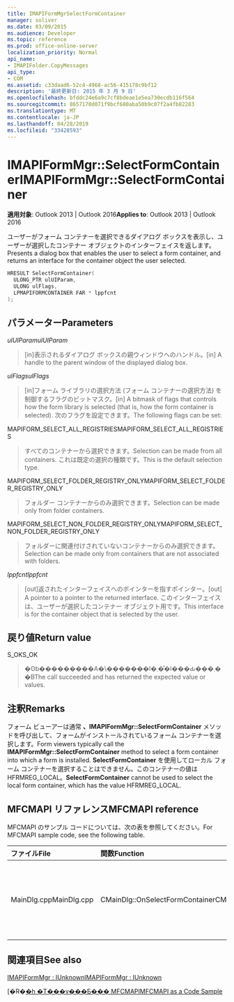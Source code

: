 ```yaml
---
title: IMAPIFormMgrSelectFormContainer
manager: soliver
ms.date: 03/09/2015
ms.audience: Developer
ms.topic: reference
ms.prod: office-online-server
localization_priority: Normal
api_name:
- IMAPIFolder.CopyMessages
api_type:
- COM
ms.assetid: c33daad6-52c4-4968-ac56-415178c9bf12
description: '最終更新日: 2015 年 3 月 9 日'
ms.openlocfilehash: bfddc24e6a9c7cf8bdeae1e5ea730ecdb116f564
ms.sourcegitcommit: 8657170d071f9bcf680aba50b9c07f2a4fb82283
ms.translationtype: MT
ms.contentlocale: ja-JP
ms.lasthandoff: 04/28/2019
ms.locfileid: "33428593"
---
```

# <a name="imapiformmgrselectformcontainer"></a><span data-ttu-id="59948-103">IMAPIFormMgr::SelectFormContainer</span><span class="sxs-lookup"><span data-stu-id="59948-103">IMAPIFormMgr::SelectFormContainer</span></span>

  
  
<span data-ttu-id="59948-104">**適用対象**: Outlook 2013 | Outlook 2016</span><span class="sxs-lookup"><span data-stu-id="59948-104">**Applies to**: Outlook 2013 | Outlook 2016</span></span> 
  
<span data-ttu-id="59948-105">ユーザーがフォーム コンテナーを選択できるダイアログ ボックスを表示し、ユーザーが選択したコンテナー オブジェクトのインターフェイスを返します。</span><span class="sxs-lookup"><span data-stu-id="59948-105">Presents a dialog box that enables the user to select a form container, and returns an interface for the container object the user selected.</span></span>
  
```cpp
HRESULT SelectFormContainer(
  ULONG_PTR ulUIParam,
  ULONG ulFlags,
  LPMAPIFORMCONTAINER FAR * lppfcnt
);
```

## <a name="parameters"></a><span data-ttu-id="59948-106">パラメーター</span><span class="sxs-lookup"><span data-stu-id="59948-106">Parameters</span></span>

 <span data-ttu-id="59948-107">_ulUIParam_</span><span class="sxs-lookup"><span data-stu-id="59948-107">_ulUIParam_</span></span>
  
> <span data-ttu-id="59948-108">[in]表示されるダイアログ ボックスの親ウィンドウへのハンドル。</span><span class="sxs-lookup"><span data-stu-id="59948-108">[in] A handle to the parent window of the displayed dialog box.</span></span> 
    
 <span data-ttu-id="59948-109">_ulFlags_</span><span class="sxs-lookup"><span data-stu-id="59948-109">_ulFlags_</span></span>
  
> <span data-ttu-id="59948-110">[in]フォーム ライブラリの選択方法 (フォーム コンテナーの選択方法) を制御するフラグのビットマスク。</span><span class="sxs-lookup"><span data-stu-id="59948-110">[in] A bitmask of flags that controls how the form library is selected (that is, how the form container is selected).</span></span> <span data-ttu-id="59948-111">次のフラグを設定できます。</span><span class="sxs-lookup"><span data-stu-id="59948-111">The following flags can be set:</span></span>
    
<span data-ttu-id="59948-112">MAPIFORM_SELECT_ALL_REGISTRIES</span><span class="sxs-lookup"><span data-stu-id="59948-112">MAPIFORM_SELECT_ALL_REGISTRIES</span></span> 
  
> <span data-ttu-id="59948-113">すべてのコンテナーから選択できます。</span><span class="sxs-lookup"><span data-stu-id="59948-113">Selection can be made from all containers.</span></span> <span data-ttu-id="59948-114">これは既定の選択の種類です。</span><span class="sxs-lookup"><span data-stu-id="59948-114">This is the default selection type.</span></span> 
    
<span data-ttu-id="59948-115">MAPIFORM_SELECT_FOLDER_REGISTRY_ONLY</span><span class="sxs-lookup"><span data-stu-id="59948-115">MAPIFORM_SELECT_FOLDER_REGISTRY_ONLY</span></span> 
  
> <span data-ttu-id="59948-116">フォルダー コンテナーからのみ選択できます。</span><span class="sxs-lookup"><span data-stu-id="59948-116">Selection can be made only from folder containers.</span></span>
    
<span data-ttu-id="59948-117">MAPIFORM_SELECT_NON_FOLDER_REGISTRY_ONLY</span><span class="sxs-lookup"><span data-stu-id="59948-117">MAPIFORM_SELECT_NON_FOLDER_REGISTRY_ONLY</span></span> 
  
> <span data-ttu-id="59948-118">フォルダーに関連付けされていないコンテナーからのみ選択できます。</span><span class="sxs-lookup"><span data-stu-id="59948-118">Selection can be made only from containers that are not associated with folders.</span></span>
    
 <span data-ttu-id="59948-119">_lppfcnt_</span><span class="sxs-lookup"><span data-stu-id="59948-119">_lppfcnt_</span></span>
  
> <span data-ttu-id="59948-120">[out]返されたインターフェイスへのポインターを指すポインター。</span><span class="sxs-lookup"><span data-stu-id="59948-120">[out] A pointer to a pointer to the returned interface.</span></span> <span data-ttu-id="59948-121">このインターフェイスは、ユーザーが選択したコンテナー オブジェクト用です。</span><span class="sxs-lookup"><span data-stu-id="59948-121">This interface is for the container object that is selected by the user.</span></span>
    
## <a name="return-value"></a><span data-ttu-id="59948-122">戻り値</span><span class="sxs-lookup"><span data-stu-id="59948-122">Return value</span></span>

<span data-ttu-id="59948-123">S_OK</span><span class="sxs-lookup"><span data-stu-id="59948-123">S_OK</span></span> 
  
> <span data-ttu-id="59948-124">�ʘb���������A�\�������l�܂��͒l���Ԃ���܂��B</span><span class="sxs-lookup"><span data-stu-id="59948-124">The call succeeded and has returned the expected value or values.</span></span>
    
## <a name="remarks"></a><span data-ttu-id="59948-125">注釈</span><span class="sxs-lookup"><span data-stu-id="59948-125">Remarks</span></span>

<span data-ttu-id="59948-126">フォーム ビューアーは通常 **、IMAPIFormMgr::SelectFormContainer** メソッドを呼び出して、フォームがインストールされているフォーム コンテナーを選択します。</span><span class="sxs-lookup"><span data-stu-id="59948-126">Form viewers typically call the **IMAPIFormMgr::SelectFormContainer** method to select a form container into which a form is installed.</span></span> <span data-ttu-id="59948-127">**SelectFormContainer** を使用してローカル フォーム コンテナーを選択することはできません。このコンテナーの値はHFRMREG_LOCAL。</span><span class="sxs-lookup"><span data-stu-id="59948-127">**SelectFormContainer** cannot be used to select the local form container, which has the value HFRMREG_LOCAL.</span></span> 
  
## <a name="mfcmapi-reference"></a><span data-ttu-id="59948-128">MFCMAPI リファレンス</span><span class="sxs-lookup"><span data-stu-id="59948-128">MFCMAPI reference</span></span>

<span data-ttu-id="59948-129">MFCMAPI のサンプル コードについては、次の表を参照してください。</span><span class="sxs-lookup"><span data-stu-id="59948-129">For MFCMAPI sample code, see the following table.</span></span>
  
|<span data-ttu-id="59948-130">**ファイル**</span><span class="sxs-lookup"><span data-stu-id="59948-130">**File**</span></span>|<span data-ttu-id="59948-131">**関数**</span><span class="sxs-lookup"><span data-stu-id="59948-131">**Function**</span></span>|<span data-ttu-id="59948-132">**コメント**</span><span class="sxs-lookup"><span data-stu-id="59948-132">**Comment**</span></span>|
|:-----|:-----|:-----|
|<span data-ttu-id="59948-133">MainDlg.cpp</span><span class="sxs-lookup"><span data-stu-id="59948-133">MainDlg.cpp</span></span>  <br/> |<span data-ttu-id="59948-134">CMainDlg::OnSelectFormContainer</span><span class="sxs-lookup"><span data-stu-id="59948-134">CMainDlg::OnSelectFormContainer</span></span>  <br/> |<span data-ttu-id="59948-135">MFCMAPI は **IMAPIFormMgr::SelectFormContainer** メソッドを使用して、コンテンツをレンダリングする前にフォーム コンテナーを選択します。</span><span class="sxs-lookup"><span data-stu-id="59948-135">MFCMAPI uses the **IMAPIFormMgr::SelectFormContainer** method to select a form container before rendering its contents.</span></span>  <br/> |
   
## <a name="see-also"></a><span data-ttu-id="59948-136">関連項目</span><span class="sxs-lookup"><span data-stu-id="59948-136">See also</span></span>



[<span data-ttu-id="59948-137">IMAPIFormMgr : IUnknown</span><span class="sxs-lookup"><span data-stu-id="59948-137">IMAPIFormMgr : IUnknown</span></span>](imapiformmgriunknown.md)


<span data-ttu-id="59948-138">[�R�[�h �T���v���Ƃ��� MFCMAPI](mfcmapi-as-a-code-sample.md)</span><span class="sxs-lookup"><span data-stu-id="59948-138">[MFCMAPI as a Code Sample](mfcmapi-as-a-code-sample.md)</span></span>

